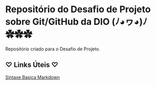 # Repositório do Desafio de Projeto sobre Git/GitHub da DIO (ﾉ◕ヮ◕)ﾉ✿✿✿
Repositório criado para o Desafio de Projeto.

## ♡ Links Úteis ♡
[Sintaxe Basica Markdown](https://www.markdownguide.org/basic-syntax/)
